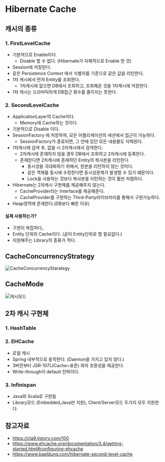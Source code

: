 # Hibernate Cache

## 캐시의 종류

### 1. FirstLevelCache
- 기본적으로 Enable이다.
  - Disable 할 수 없다. (Hibernate가 자체적으로 Enable 한 것)
- Session에 저장된다.
- 같은 Persistence Context 에서 식별자를 기준으로 같은 값을 리턴한다.
- 1차 캐시에서 먼저 Entity를 조회한다.
  - 1차캐시에 없으면 DB에서 조회하고, 조회해온 것을 1차캐시에 저장한다.
- 1차 캐시는 드라마틱하게 DB접근 횟수를 줄이지는 못한다.


### 2. SecondLevelCache
- ApplicationLayer의 Cache이다.
  - Memory에 Cache하는 것이다.
- 기본적으로 Disable 이다.
- SessionFactory 에 저장하여, 모든 어플리케이션의 세션에서 접근이 가능하다.
  - SessionFactory가 종료되면, 그 안에 있던 모든 내용물도 삭제된다.
- 1차캐시에 검색 후, 없을 시 2차캐시에서 검색한다.
  - 2차캐시에 존재하지 않을 경우 DB에서 조회하고 2차캐시에 등록한다.
  - 존재한다면 2차캐시에 존재하던 Entity의 복사본을 리턴한다.
    - 동시성을 극대화하기 위해서, 원본을 리턴하지 않는 것이다.
    - 같은 객체를 동시에 수정한다면 동시성문제가 발생할 수 있기 떄문이다.
    - Lock을 사용하는 것보다 복사본을 리턴하는 것이 훨씬 저렴하다.
- Hibernate는 2차캐시 구현체를 제공해주지 않는다. 
  - CacheProvider라는 Interface를 제공해준다.
  - CacheProvider를 구현하는  Third-Party라이브러리를 통해서 구현가능하다.
- Heap영역에 존재한다.(DB보다 빠른 이유)

#### 실제 사용하는가?
- 구현이 복잡하다,.
- Entity 단위의 Cache이다. (굳이 Entity단위로 할 필요없다.)
- 지원해주는 Library의 종류가 적다.


## CacheConcurrencyStrategy
![CacheConcurrencyStarategy](https://user-images.githubusercontent.com/57896918/159160348-89d8333c-4852-40c3-85f5-2aefd3c473a5.png)

## CacheMode
![캐시모드](https://user-images.githubusercontent.com/57896918/159160366-63327cd2-3620-4ded-a14a-dbb9aac05620.png)


## 2차 캐시 구현체
### 1. HashTable
### 2. EHCache
- 로컬 캐시
- Spring 내부적으로 동작한다. (Daemon을 가지고 있지 않다.)
- 3버전부터 JSR-107(JCache=표준) 와의 호환성을 제공한다.
- Write-through이 default 전략이다.
### 3. Infinispan
- Java와 Scala로 구현됨
- Library모드 (Embedded,Java만 지원), Client/Server모드 두가지 모두 지원한다.


## 참고자료
- https://cla9.tistory.com/100
- https://www.ehcache.org/documentation/3.4/getting-started.html#configuring-ehcache
- https://www.baeldung.com/hibernate-second-level-cache
